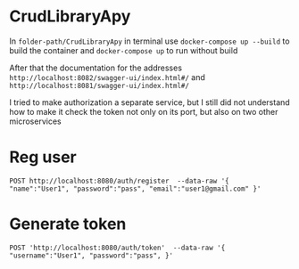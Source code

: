 # CrudLibraryApy

In `folder-path/CrudLibraryApy` in terminal use `docker-compose up --build` to build the container and `docker-compose up` to run without build

After that the documentation for the addresses `http://localhost:8082/swagger-ui/index.html#/` and `http://localhost:8081/swagger-ui/index.html#/`

I tried to make authorization a separate service, but I still did not understand how to make it check the token not only on its port, but also on two other microservices


# Reg user
`POST http://localhost:8080/auth/register 
--data-raw '{
    "name":"User1",
    "password":"pass",
    "email":"user1@gmail.com"
}'`

# Generate token
`POST 'http://localhost:8080/auth/token' 
--data-raw '{
    "username":"User1",
    "password":"pass",
}'`

